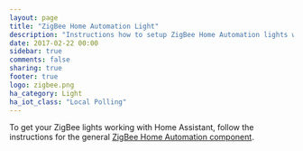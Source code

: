 ```yaml
---
layout: page
title: "ZigBee Home Automation Light"
description: "Instructions how to setup ZigBee Home Automation lights within Home Assistant."
date: 2017-02-22 00:00
sidebar: true
comments: false
sharing: true
footer: true
logo: zigbee.png
ha_category: Light
ha_iot_class: "Local Polling"
---
```


To get your ZigBee lights working with Home Assistant, follow the instructions for the general [ZigBee Home Automation component](/components/zha/).
